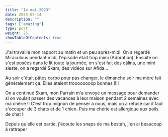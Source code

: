 ```yaml
---
title: "14 mai 2023"
date: 2023-05-14
description: ""
tags: ["amazing"]
type: post
weight: 25
showTableOfContents: true
---
```

J'ai travaillé mon rapport au matin et un peu après-midi. On a regardé Miraculous pendant midi, l'épisode était trop mimi (Adoration). Ensuite on s'est posées dans le lit toute la journée, on s'est fait des câlins, une mini sieste, on a regardé Skam, des vidéos sur Afida...

Au soir c'était pâtes carbo pour pas changer, le dimanche soir ma mère fait généralement ça. Elles étaient troooooooop bonnes !!!!

On a continué Skam, mon Parrain m'a envoyé un message pour demander si on voulait passer des vacances à leur maison pendant 2 semaines avec ma chérie !! C'est trop mignon de penser à nous, mais on a refusé car il faut s'occuper de 3 chats et de 1 chien. Puis ma chérie est allergique aux poils de chat !!

Depuis qu'elle est partie, j'écoute les snaps de ma bestah, j'en ai beaucoup à rattraper